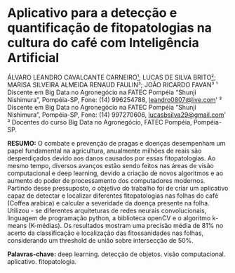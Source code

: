 # Aplicativo para a detecção e quantificação de fitopatologias na cultura do café com Inteligência Artificial


ÁLVARO LEANDRO CAVALCANTE CARNEIRO[¹](https://orcid.org/0000-0002-9485-7229); LUCAS DE SILVA BRITO[²](https://orcid.org/0000-0001-6748-5100); MARISA SILVEIRA ALMEIDA RENAUD FAULIN³; JOÃO RICARDO FAVAN³
¹ Discente em Big Data no Agronegócio na FATEC Pompéia “Shunji Nishimura”, Pompéia-SP, Fone: (14) 996254788, leandro0807@live.com'
² Discente em Big Data no Agronegócio na FATEC Pompéia “Shunji Nishimura”, Pompéia-SP, Fone: (14) 997270606, lucasbsilva29@gmail.com'
³ Docentes do curso Big Data no Agronegócio, FATEC Pompéia, Pompéia-SP.


**RESUMO:** O combate e prevenção de pragas e doenças desempenham um papel fundamental na agricultura, anualmente milhões de reais são desperdiçados devido aos danos causados por essas fitopatologias. Ao mesmo tempo, diversos avanços estão sendo feitos nas áreas de visão computacional e deep learning, devido a criação de novos algoritmos e ao aumento do poder de processamento dos computadores modernos. Partindo desse pressuposto, o objetivo do trabalho foi de criar um aplicativo capaz de detectar e localizar diferentes fitopatologias nas folhas do café (Coffea arabica) e calcular a severidade da doença presente na folha. Utilizou - se diferentes arquiteturas de redes neurais convolucionais, linguagem de programação python, a biblioteca openCV e o algoritmo k-means (K-médias). Os resultados mostram uma precisão média de 81% no acerto da classificação e localização das fitossanidades nas folhas, considerando um threshold de união sobre intersecção de 50%.

**Palavras-chave:** deep learning. detecção de objetos. visão computacional. aplicativo. fitopatologia.
